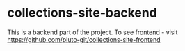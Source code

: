 # collections-site-backend
This is a backend part of the project. To see frontend - visit https://github.com/pluto-git/collections-site-frontend
